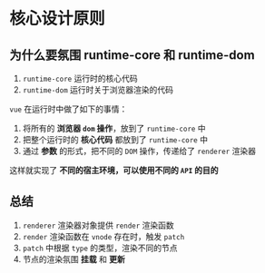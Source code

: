 # 核心设计原则

## 为什么要氛围 runtime-core 和 runtime-dom

1. `runtime-core` 运行时的核心代码
2. `runtime-dom` 运行时关于浏览器渲染的代码

`vue` 在运行时中做了如下的事情：

1. 将所有的 **浏览器 `dom` 操作**，放到了 `runtime-core` 中
2. 把整个运行时的 **核心代码** 都放到了 `runtime-core` 中
3. 通过 **参数** 的形式，把不同的 `DOM` 操作，传递给了 `renderer` 渲染器

这样就实现了 **不同的宿主环境，可以使用不同的 `API` 的目的**

## 总结

1. `renderer` 渲染器对象提供 `render` 渲染函数
2. `render` 渲染函数在 `vnode` 存在时，触发 `patch`
3. `patch` 中根据 `type` 的类型，渲染不同的节点
4. 节点的渲染氛围 **挂载** 和 **更新**
